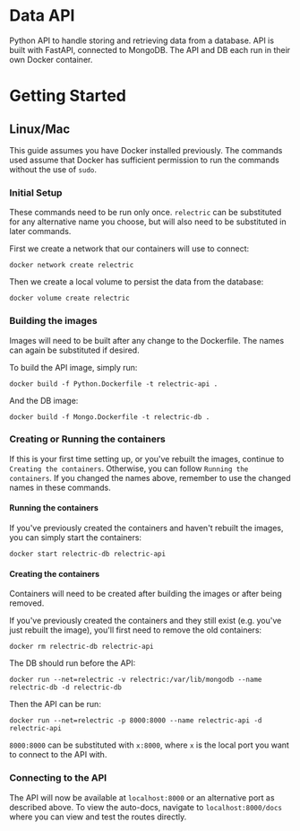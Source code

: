 # Data API
Python API to handle storing and retrieving data from a database.
API is built with FastAPI, connected to MongoDB.
The API and DB each run in their own Docker container.


# Getting Started
## Linux/Mac
This guide assumes you have Docker installed previously.
The commands used assume that Docker has sufficient permission to run the commands without the use of `sudo`.


### Initial Setup
These commands need to be run only once.
`relectric` can be substituted for any alternative name you choose, but will also need to be substituted in later commands.

First we create a network that our containers will use to connect:
```
docker network create relectric
```

Then we create a local volume to persist the data from the database:
```
docker volume create relectric
```


### Building the images
Images will need to be built after any change to the Dockerfile.
The names can again be substituted if desired.

To build the API image, simply run:
```
docker build -f Python.Dockerfile -t relectric-api .
```

And the DB image:
```
docker build -f Mongo.Dockerfile -t relectric-db .
```


### Creating or Running the containers
If this is your first time setting up, or you've rebuilt the images, continue to `Creating the containers`. Otherwise, you can follow `Running the containers`.
If you changed the names above, remember to use the changed names in these commands.

#### Running the containers
If you've previously created the containers and haven't rebuilt the images, you can simply start the containers:
```
docker start relectric-db relectric-api
```

#### Creating the containers
Containers will need to be created after building the images or after being removed.

If you've previously created the containers and they still exist (e.g. you've just rebuilt the image), you'll first need to remove the old containers:
```
docker rm relectric-db relectric-api
```

The DB should run before the API:
```
docker run --net=relectric -v relectric:/var/lib/mongodb --name relectric-db -d relectric-db
```

Then the API can be run:
```
docker run --net=relectric -p 8000:8000 --name relectric-api -d relectric-api
```

`8000:8000` can be substituted with `x:8000`, where `x` is the local port you want to connect to the API with.


### Connecting to the API
The API will now be available at `localhost:8000` or an alternative port as described above.
To view the auto-docs, navigate to `localhost:8000/docs` where you can view and test the routes directly.